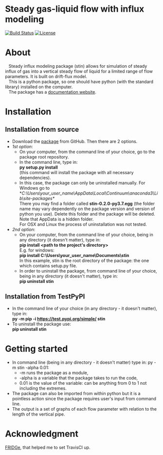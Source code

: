 # Steady gas-liquid flow with influx modeling

[![Build Status](https://travis-ci.org/nepomnyi/stin.svg?branch=master)](https://travis-ci.org/nepomnyi/stin)
[![License](https://img.shields.io/badge/license-MIT-blue.svg)](https://opensource.org/licenses/MIT)

# About
&nbsp;&nbsp;&nbsp;Steady influx modeling package (stin) allows for simulation of steady influx of gas into a vertical steady flow of liquid for a limited range of flow parameters. It is built on drift-flux model.    
&nbsp;&nbsp;&nbsp;This is a python package, so one should have python (with the standard library) installed on the computer.  
&nbsp;&nbsp;&nbsp;The package has a [documentation website].

# Installation
## Installation from source
- Download the [package] from GitHub. Then there are 2 options.
- *1st option*:
    - On your computer, from the command line of your choice, go to the package root repository.
    - In the command line, type in:  
    **py setup.py install**  
    (this command will install the package with all necessary dependencies).
    - In this case, the package can only be uninstalled manually. For Windows go to **C:\Users\your_user_name\AppData\Local\Continuum\anaconda3\Lib\site-packages\**  
    There you may find a folder called **stin-0.2.0-py3.7.egg** (the folder name may vary dependently on the package version and version of python you use). Delete this folder and the package will be deleted.  
    Note that AppData is a hidden folder.  
    For OSX and Linux the process of uninstallation was not tested.
- *2nd option*:
    - On your computer, from the command line of your choice, being in any directory (it doesn't matter), type in:  
    **pip install <path to the project's directory>**   
    E.g. for windows:  
    **pip install C:\Users\your_user_name\Documents\stin**  
    In this example, stin is the root directory of the package: the one which contains setup.py file.
    - In order to uninstall the package, from command line of your choice, being in any directory (it doesn't matter), type in:  
    **pip uninstall stin**


## Installation from TestPyPI
- In the command line of your choice (in any directory - it doesn't matter), type in:  
**py -m pip -i https://test.pypi.org/simple/ stin**
- To uninstall the package use:  
**pip uninstall stin**

# Getting started
- In command line (being in any directory - it doesn't matter) type in: py -m stin -alpha 0.01:
    - -m runs the package as a module,
    - -alpha is a variable that the package takes to run the code,
    - 0.01 is the value of the variable: can be anything from 0 to 1 not including the extremes.
- The package can also be imported from within python but it is a pointless action since the package requires user's input from command line.
- The output is a set of graphs of each flow parameter with relation to the length of the vertical pipe.

# Acknowledgment
[FRIDGe], that helped me to set TravisCI up.

[FRIDGe]: https://github.com/SoftwareDevEngResearch/FRIDGe
[package]: https://github.com/SoftwareDevEngResearch/stin
[documentation website]: https://nepomnyi.github.io/stin/
